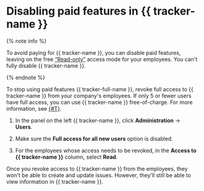 # Disabling paid features in {{ tracker-name }}

{% note info %}

To avoid paying for {{ tracker-name }}, you can disable paid features, leaving on the free [<q>Read-only</q>](access.md#readonly) access mode for your employees. You can't fully disable {{ tracker-name }}.

{% endnote %}

To stop using paid features {{ tracker-full-name }}, revoke full access to {{ tracker-name }} from your company's employees. If only 5 or fewer users have full access, you can use {{ tracker-name }} free-of-charge. For more information, see [{#T}](pricing.md).

1. In the panel on the left {{ tracker-name }}, click **Administration** → **Users**.

1. Make sure the **Full access for all new users** option is disabled.

1. For the employees whose access needs to be revoked, in the **Access to {{ tracker-name }}** column, select **Read**.


Once you revoke access to {{ tracker-name }} from the employees, they won't be able to create and update issues. However, they'll still be able to view information in {{ tracker-name }}.